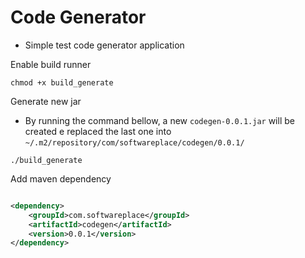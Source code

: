 # Code Generator

- Simple test code generator application

Enable build runner

```shell
chmod +x build_generate
```

Generate new jar

- By running the command bellow, a new `codegen-0.0.1.jar` will be created e replaced the last one into `~/.m2/repository/com/softwareplace/codegen/0.0.1/`

```shell
./build_generate
```

Add maven dependency

```xml

<dependency>
    <groupId>com.softwareplace</groupId>
    <artifactId>codegen</artifactId>
    <version>0.0.1</version>
</dependency>
```
